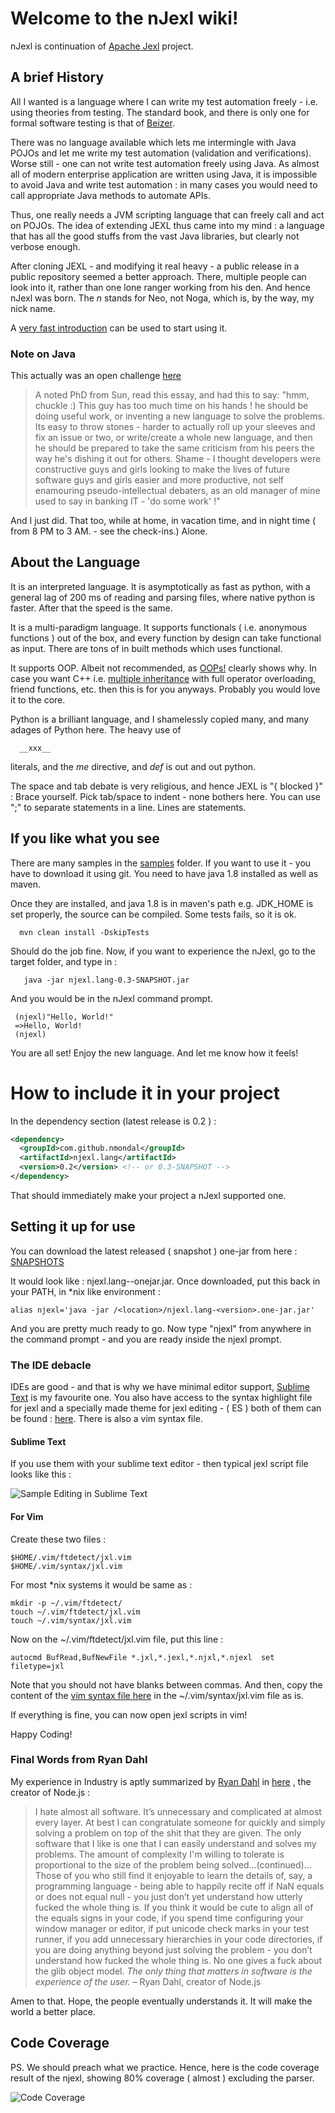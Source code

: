 # Welcome to the nJexl wiki!

nJexl is continuation of [Apache Jexl](http://commons.apache.org/proper/commons-jexl ) project.

## A brief History

All I wanted is a language where I can write my test automation freely - i.e. using theories from testing.
The standard book, and there is only one for formal software testing is 
that of [Beizer](http://www.amazon.com/Software-Testing-Techniques-2nd-Edition/dp/1850328803).

There was no language available which lets me intermingle with Java POJOs and let me write my test automation (validation and verifications). 
Worse still - one can not write test automation freely using Java. 
As almost all of modern enterprise application are written using Java, it is impossible to avoid Java 
and write test automation : in many cases you would need to call appropriate Java methods to automate APIs.

Thus, one really needs a JVM scripting language that can freely call and act on POJOs.
The idea of extending JEXL thus came into my mind : a language that has all the good stuffs from
the vast Java libraries, but clearly not verbose enough.

After cloning JEXL - and modifying it real heavy - a public release in a public repository
seemed a better approach. There, multiple people can look into it, rather than one lone ranger working from his den.
And hence nJexl was born. The *n* stands for Neo, not Noga, which is, by the way, my nick name.

A [very fast introduction](https://github.com/nmondal/njexl/wiki/0-An-Easy-Tutorial) can be used to start using it. 

### Note on Java
This actually was an open challenge [here](http://steve-yegge.blogspot.in/2006/03/execution-in-kingdom-of-nouns.html)

>A noted PhD from Sun, read this essay, and had this to say: 
"hmm, chuckle :) This guy has too much time on his hands ! he should be doing useful work, or inventing a new language to solve the problems. Its easy to throw stones - harder to actually roll up your sleeves and fix an issue or two, or write/create a whole new language, and then he should be prepared to take the same criticism from his peers the way he's dishing it out for others. Shame - I thought developers were constructive guys and girls looking to make the lives of future software guys and girls easier and more productive, not self enamouring pseudo-intellectual debaters, as an old manager of mine used to say in banking IT - 'do some work' !"

And I just did. That too, while at home, in vacation time, and in night time ( from 8 PM to 3 AM. - see the check-ins.)
Alone.

## About the Language 

It is an interpreted language. It is asymptotically as fast as python, with a general lag of 200 ms of reading and parsing files, where native python is faster. After that the speed is the same.
 
It is a multi-paradigm language. It supports functionals ( i.e. anonymous functions ) out of the box, and every function by design can take functional as input. There are tons of in built methods which uses functional.

It supports OOP. Albeit not recommended, as [OOPs!](http://harmful.cat-v.org/software/OO_programming/why_oo_sucks)
clearly shows why. In case you want C++ i.e.  [multiple inheritance](http://en.wikipedia.org/wiki/Multiple_inheritance) with full operator overloading, friend functions, etc. then this is for you anyways. 
Probably you would love it to the core.

Python is a brilliant language, and I shamelessly copied many, and many adages of Python here. The heavy use of 

      __xxx__    

literals, and the *me* directive, and *def* is out and out python. 

The space and tab debate is very religious, and hence JEXL is "{ blocked }" : Brace yourself.
Pick tab/space to indent - none bothers here.
You can use ";" to separate statements in a line. 
Lines are statements.


## If you like what you see 

There are many samples in the  [samples](https://github.com/nmondal/njexl/tree/master/core/samples)  folder.
If you want to use it - you have to download it using git. 
You need to have java 1.8 installed as well as maven.

Once they are installed, and java 1.8 is in maven's path e.g. JDK_HOME is set properly, 
the source can be compiled. Some tests fails, so it is ok.

      mvn clean install -DskipTests 

Should do the job fine.
Now, if you want to experience the nJexl, go to the target folder, and type in : 

       java -jar njexl.lang-0.3-SNAPSHOT.jar 


And you would be in the nJexl command prompt.
     
     (njexl)"Hello, World!"
     =>Hello, World!
     (njexl)
 
You are all set!
Enjoy the new language. 
And let me know how it feels!


# How to include it in your project

In the dependency section (latest release is 0.2 ) : 

```xml
<dependency>
  <groupId>com.github.nmondal</groupId>
  <artifactId>njexl.lang</artifactId>
  <version>0.2</version> <!-- or 0.3-SNAPSHOT -->
</dependency>
```


That should immediately make your project a nJexl supported one. 

## Setting it up for use
You can download the latest released ( snapshot ) one-jar from here : 
[SNAPSHOTS](https://oss.sonatype.org/content/repositories/snapshots/com/github/nmondal/njexl.lang/0.3-SNAPSHOT/)

It would look like : njexl.lang-<version>-onejar.jar.
Once downloaded, put this back in your PATH, in *nix like environment : 


    alias njexl='java -jar /<location>/njexl.lang-<version>.one-jar.jar'
 

And you are pretty much ready to go. Now type "njexl" from anywhere in the command prompt - and you are ready inside the njexl prompt.

### The IDE debacle
IDEs are good - and that is why we have minimal editor support, [Sublime Text](http://www.sublimetext.com) is my favourite one. You also have access to the syntax highlight file for jexl and a specially made theme for jexl editing - ( ES ) both of them can be found :   [here](https://github.com/nmondal/njexl/tree/master/doc). There is also a vim syntax file.

#### Sublime Text 
If you use them with your sublime text editor - then typical jexl script file looks like this : 

![Sample Editing in Sublime Text ](http://s12.postimg.org/5dmcutp59/Screen_Shot_2015_05_02_at_6_23_45_pm.png)

#### For Vim

Create these two files :

    $HOME/.vim/ftdetect/jxl.vim
    $HOME/.vim/syntax/jxl.vim

For most \*nix systems it would be same as :

    mkdir -p ~/.vim/ftdetect/
    touch ~/.vim/ftdetect/jxl.vim 
    touch ~/.vim/syntax/jxl.vim 

Now on the ~/.vim/ftdetect/jxl.vim  file, put this line :

    autocmd BufRead,BufNewFile *.jxl,*.jexl,*.njxl,*.njexl  set filetype=jxl

Note that you should not have blanks between commas.
And then, copy the content of the [vim syntax file here](https://github.com/nmondal/njexl/blob/master/doc/jxl.vim) in the ~/.vim/syntax/jxl.vim file as is.

If everything is fine, you can now open jexl scripts in vim!



Happy Coding!

### Final Words from Ryan Dahl

My experience in Industry is aptly summarized by [Ryan Dahl](https://en.wikipedia.org/wiki/Node.js) 
in [here](http://harmful.cat-v.org/software/node.js) , the creator of Node.js :

>I hate almost all software. It’s unnecessary and complicated at almost every layer. At best I can congratulate someone for quickly and simply solving a problem on top of the shit that they are given. The only software that I like is one that I can easily understand and solves my problems. The amount of complexity I'm willing to tolerate is proportional to the size of the problem being solved...(continued)...
Those of you who still find it enjoyable to learn the details of, say, a programming language - being able to happily recite off if NaN equals or does not equal null - you just don’t yet understand how utterly fucked the whole thing is. If you think it would be cute to align all of the equals signs in your code, if you spend time configuring your window manager or editor, if put unicode check marks in your test runner, if you add unnecessary hierarchies in your code directories, if you are doing anything beyond just solving the problem - you don’t understand how fucked the whole thing is. No one gives a fuck about the glib object model.
*The only thing that matters in software is the experience of the user.*
– Ryan Dahl, creator of Node.js

Amen to that. 
Hope, the people eventually understands it.
It will make the world a better place.

## Code Coverage 

PS. We should preach what we practice.
Hence, here is the code coverage result of the njexl, showing 80% coverage ( almost )
excluding the parser.

![Code Coverage](http://s30.postimg.org/c2fzwv5pd/Screen_Shot_2015_12_04_at_11_49_55_pm.png)